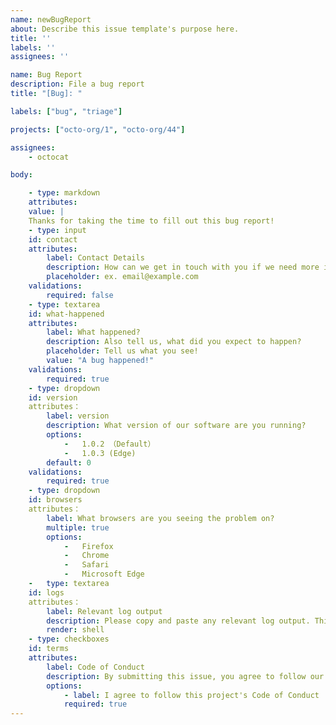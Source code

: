 ```yaml
---
name: newBugReport
about: Describe this issue template's purpose here.
title: ''
labels: ''
assignees: ''

name: Bug Report
description: File a bug report
title: "[Bug]: "

labels: ["bug", "triage"]

projects: ["octo-org/1", "octo-org/44"] 

assignees:
    - octocat 

body:

    - type: markdown
    attributes:
    value: | 
    Thanks for taking the time to fill out this bug report!
    - type: input
    id: contact 
    attributes:
        label: Contact Details
        description: How can we get in touch with you if we need more info? 
        placeholder: ex. email@example.com
    validations:
        required: false
    - type: textarea
    id: what-happened 
    attributes:
        label: What happened?
        description: Also tell us, what did you expect to happen? 
        placeholder: Tell us what you see! 
        value: "A bug happened!"
    validations:
        required: true
    - type: dropdown 
    id: version
    attributes：
        label: version
        description: What version of our software are you running? 
        options:
            -   1.0.2 （Default）
            -   1.0.3 (Edge)
        default: 0
    validations:
        required: true
    - type: dropdown 
    id: browsers
    attributes：
        label: What browsers are you seeing the problem on? 
        multiple: true 
        options:
            -   Firefox
            -   Chrome
            -   Safari
            -   Microsoft Edge
    -   type: textarea
    id: logs
    attributes：
        label: Relevant log output
        description: Please copy and paste any relevant log output. This will be automatically formatted into code, so no need for backticks.
        render: shell
    - type: checkboxes
    id: terms
    attributes:
        label: Code of Conduct
        description: By submitting this issue, you agree to follow our [Code of Conduct] (https://example.com)
        options:
            - label: I agree to follow this project's Code of Conduct 
            required: true
---
```

